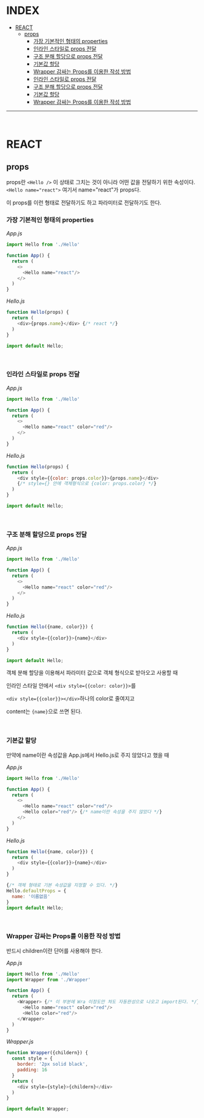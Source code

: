 # INDEX
- [REACT](#react)
  * [props](#props)
    + [가장 기본적인 형태의 properties](#------------properties)
    + [인라인 스타일로 props 전달](#---------props---)
    + [구조 분해 할당으로 props 전달](#-----------props---)
    + [기본값 할당](#------)
    + [Wrapper 감싸는 Props를 이용한 작성 방법](#wrapper-----props-----------)
    + [인라인 스타일로 props 전달](#---------props----1)
    + [구조 분해 할당으로 props 전달](#-----------props----1)
    + [기본값 할당](#-------1)
    + [Wrapper 감싸는 Props를 이용한 작성 방법](#wrapper-----props------------1)

<hr>

<br>

# REACT

## props
props란 `<Hello />` 이 상태로 그치는 것이 아니라 어떤 값을 전달하기 위한 속성이다.
`<Hello name="react">` 여기서 name="react"가 props다.

이 props를 이런 형태로 전달하기도 하고 파라미터로 전달하기도 한다.


### 가장 기본적인 형태의 properties

*App.js*
```js
import Hello from './Hello'

function App() {
  return (
    <>
      <Hello name="react"/>
    </>
  )
}
```

*Hello.js*

```js
function Hello(props) {
  return (
    <div>{props.name}</div> {/* react */}
  )
}

import default Hello;
````

<br>

### 인라인 스타일로 props 전달

*App.js*

```js
import Hello from './Hello'

function App() {
  return (
    <>
      <Hello name="react" color="red"/>
    </>
  )
}
```

*Hello.js*
```js
function Hello(props) {
  return (
    <div style={{color: props.color}}>{props.name}</div> 
    {/* style={} 안에 객체형식으로 {color: props.color} */} 
  )
}

import default Hello;
````

<br>

### 구조 분해 할당으로 props 전달

*App.js*

```js
import Hello from './Hello'

function App() {
  return (
    <>
      <Hello name="react" color="red"/>
    </>
  )
}
```

*Hello.js*
```js
function Hello({name, color}}) {
  return (
    <div style={{color}}>{name}</div> 
  )
}

import default Hello;
````

객체 분해 할당을 이용해서 파라미터 값으로 객체 형식으로 받아오고 사용할 때

인라인 스타일 안에서 `<div style={{color: color}}>`를

`<div style={{color}}></div>`하나의 color로 줄여지고

content는 `{name}`으로 쓰면 된다.

<br>

### 기본값 할당
만약에 name이란 속성값을 App.js에서 Hello.js로 주지 않았다고 했을 때

*App.js*

```js
import Hello from './Hello'

function App() {
  return (
    <>
      <Hello name="react" color="red"/>
      <Hello color="red"/> {/* name이란 속성을 주지 않았다 */}
    </>
  )
}
```

*Hello.js*
```js
function Hello({name, color}}) {
  return (
    <div style={{color}}>{name}</div> 
  )
}

{/* 객체 형태로 기본 속성값을 지정할 수 있다. */}
Hello.defaultProps = {
  name: '이름없음'
}
import default Hello;
````

<br>

### Wrapper 감싸는 Props를 이용한 작성 방법

반드시 children이란 단어를 사용해야 한다.


*App.js*

```js
import Hello from './Hello'
import Wrapper from './Wrapper'

function App() {
  return (
    <Wrapper> {/* 이 부분에 Wra 이정도만 쳐도 자동완성으로 나오고 import된다. */}
      <Hello name="react" color="red"/>
      <Hello color="red"/>
    </Wrapper>
  )
}
```

*Wrapper.js*
```js
function Wrapper({childern}) {
  const style = {
    border: '2px solid black',
    padding: 16
  }
  return (
    <div style={style}>{childern}</div> 
  )
}

import default Wrapper;
````
